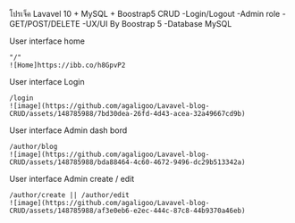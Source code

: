 โปรเจ็ค Lavavel 10 + MySQL + Boostrap5 CRUD
    -Login/Logout
    -Admin role
    -GET/POST/DELETE 
    -UX/UI By Boostrap 5 
    -Database MySQL

User interface home

    "/"
    ![Home]https://ibb.co/h8GpvP2


User interface Login

    /login
    ![image](https://github.com/agaligoo/Lavavel-blog-CRUD/assets/148785988/7bd30dea-26fd-4d43-acea-32a49667cd9b)

User interface Admin dash bord

    /author/blog
    ![image](https://github.com/agaligoo/Lavavel-blog-CRUD/assets/148785988/bda88464-4c60-4672-9496-dc29b513342a)

User interface Admin create / edit

    /author/create || /author/edit
    ![image](https://github.com/agaligoo/Lavavel-blog-CRUD/assets/148785988/af3e0eb6-e2ec-444c-87c8-44b9370a46eb)



